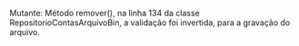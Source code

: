 Mutante: Método remover(), na linha 134 da classe RepositorioContasArquivoBin, a validação foi invertida, para a gravação do arquivo. 
